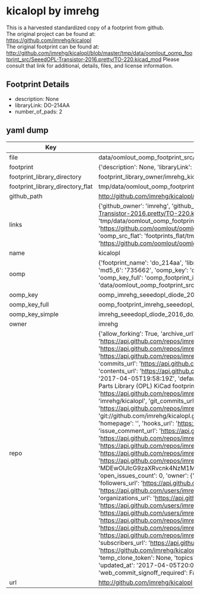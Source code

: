 # kicalopl by imrehg  
This is a harvested standardized copy of a footprint from github.  
The original project can be found at:  
https://github.com/imrehg/kicalopl  
The original footprint can be found at:
http://github.com/imrehg/kicalopl/blob/master/tmp/data/oomlout_oomp_footprint_src/SeeedOPL-Transistor-2016.pretty/TO-220.kicad_mod
Please consult that link for additional, details, files, and license information.  
## Footprint Details
* description: None  
* libraryLink: DO-214AA  
* number_of_pads: 2  
## yaml dump  
| Key | Value |  
| --- | --- |  
| file | data/oomlout_oomp_footprint_src/kicalopl/SeeedOPL-Diode-2016.pretty/DO-214AA.kicad_mod |  
| footprint | {'description': None, 'libraryLink': 'DO-214AA', 'number_of_pads': 2} |  
| footprint_library_directory | footprint_library_owner/imrehg_kicalopl |  
| footprint_library_directory_flat | tmp/data/oomlout_oomp_footprint_src/footprints_flat/imrehg_seeedopl_diode_2016_do_214aa/working |  
| github_path | http://github.com/imrehg/kicalopl/blob/master/tmp/data/oomlout_oomp_footprint_src/SeeedOPL-Diode-2016.pretty/DO-214AA.kicad_mod |  
| links | {'github_owner': 'imrehg', 'github_repo_name': 'kicalopl', 'github_src': 'http://github.com/imrehg/kicalopl/blob/master/tmp/data/oomlout_oomp_footprint_src/SeeedOPL-Transistor-2016.pretty/TO-220.kicad_mod', 'github_src_repo': 'https://github.com/imrehg/kicalopl', 'oomp_bot': 'tmp/data/oomlout_oomp_footprint_src/footprints/imrehg_seeedopl_diode_2016_do_214aa/working', 'oomp_bot_github': 'https://github.com/oomlout/oomlout_oomp_footprint_bot/tree/main/tmp/data/oomlout_oomp_footprint_src/footprints/imrehg_seeedopl_diode_2016_do_214aa/working', 'oomp_src_flat': 'footprints_flat/tmp/data/oomlout_oomp_footprint_src/footprints_flat/imrehg_seeedopl_diode_2016_do_214aa/working', 'oomp_src_flat_github': 'https://github.com/oomlout/oomlout_oomp_footprint_src/tree/main/tmp/data/oomlout_oomp_footprint_src/footprints_flat/imrehg_seeedopl_diode_2016_do_214aa/working'} |  
| name | kicalopl |  
| oomp | {'footprint_name': 'do_214aa', 'library_name': 'seeedopl_diode_2016', 'md5': '735662f9559fe0616e9325e241992c7d', 'md5_10': '735662f955', 'md5_5': '73566', 'md5_6': '735662', 'oomp_key': 'oomp_imrehg_seeedopl_diode_2016_do_214aa', 'oomp_key_extra': 'oomp_footprint_imrehg_seeedopl_diode_2016_do_214aa', 'oomp_key_full': 'oomp_footprint_imrehg_seeedopl_diode_2016_do_214aa_735662', 'oomp_key_simple': 'imrehg_seeedopl_diode_2016_do_214aa', 'original_filename': 'data/oomlout_oomp_footprint_src/kicalopl/SeeedOPL-Diode-2016.pretty/DO-214AA.kicad_mod', 'owner_name': 'imrehg'} |  
| oomp_key | oomp_imrehg_seeedopl_diode_2016_do_214aa |  
| oomp_key_full | oomp_footprint_imrehg_seeedopl_diode_2016_do_214aa |  
| oomp_key_simple | imrehg_seeedopl_diode_2016_do_214aa |  
| owner | imrehg |  
| repo | {'allow_forking': True, 'archive_url': 'https://api.github.com/repos/imrehg/kicalopl/{archive_format}{/ref}', 'archived': False, 'assignees_url': 'https://api.github.com/repos/imrehg/kicalopl/assignees{/user}', 'blobs_url': 'https://api.github.com/repos/imrehg/kicalopl/git/blobs{/sha}', 'branches_url': 'https://api.github.com/repos/imrehg/kicalopl/branches{/branch}', 'clone_url': 'https://github.com/imrehg/kicalopl.git', 'collaborators_url': 'https://api.github.com/repos/imrehg/kicalopl/collaborators{/collaborator}', 'comments_url': 'https://api.github.com/repos/imrehg/kicalopl/comments{/number}', 'commits_url': 'https://api.github.com/repos/imrehg/kicalopl/commits{/sha}', 'compare_url': 'https://api.github.com/repos/imrehg/kicalopl/compare/{base}...{head}', 'contents_url': 'https://api.github.com/repos/imrehg/kicalopl/contents/{+path}', 'contributors_url': 'https://api.github.com/repos/imrehg/kicalopl/contributors', 'created_at': '2017-04-05T19:58:19Z', 'default_branch': 'master', 'deployments_url': 'https://api.github.com/repos/imrehg/kicalopl/deployments', 'description': "Seeed Studio's Open Parts Library (OPL) KiCad footprints repo version (upload)", 'disabled': False, 'downloads_url': 'https://api.github.com/repos/imrehg/kicalopl/downloads', 'events_url': 'https://api.github.com/repos/imrehg/kicalopl/events', 'fork': False, 'forks': 0, 'forks_count': 0, 'forks_url': 'https://api.github.com/repos/imrehg/kicalopl/forks', 'full_name': 'imrehg/kicalopl', 'git_commits_url': 'https://api.github.com/repos/imrehg/kicalopl/git/commits{/sha}', 'git_refs_url': 'https://api.github.com/repos/imrehg/kicalopl/git/refs{/sha}', 'git_tags_url': 'https://api.github.com/repos/imrehg/kicalopl/git/tags{/sha}', 'git_url': 'git://github.com/imrehg/kicalopl.git', 'has_discussions': False, 'has_downloads': True, 'has_issues': True, 'has_pages': False, 'has_projects': True, 'has_wiki': True, 'homepage': '', 'hooks_url': 'https://api.github.com/repos/imrehg/kicalopl/hooks', 'html_url': 'https://github.com/imrehg/kicalopl', 'id': 87351097, 'is_template': False, 'issue_comment_url': 'https://api.github.com/repos/imrehg/kicalopl/issues/comments{/number}', 'issue_events_url': 'https://api.github.com/repos/imrehg/kicalopl/issues/events{/number}', 'issues_url': 'https://api.github.com/repos/imrehg/kicalopl/issues{/number}', 'keys_url': 'https://api.github.com/repos/imrehg/kicalopl/keys{/key_id}', 'labels_url': 'https://api.github.com/repos/imrehg/kicalopl/labels{/name}', 'language': None, 'languages_url': 'https://api.github.com/repos/imrehg/kicalopl/languages', 'license': None, 'merges_url': 'https://api.github.com/repos/imrehg/kicalopl/merges', 'milestones_url': 'https://api.github.com/repos/imrehg/kicalopl/milestones{/number}', 'mirror_url': None, 'name': 'kicalopl', 'network_count': 0, 'node_id': 'MDEwOlJlcG9zaXRvcnk4NzM1MTA5Nw==', 'notifications_url': 'https://api.github.com/repos/imrehg/kicalopl/notifications{?since,all,participating}', 'open_issues': 0, 'open_issues_count': 0, 'owner': {'avatar_url': 'https://avatars.githubusercontent.com/u/38863?v=4', 'events_url': 'https://api.github.com/users/imrehg/events{/privacy}', 'followers_url': 'https://api.github.com/users/imrehg/followers', 'following_url': 'https://api.github.com/users/imrehg/following{/other_user}', 'gists_url': 'https://api.github.com/users/imrehg/gists{/gist_id}', 'gravatar_id': '', 'html_url': 'https://github.com/imrehg', 'id': 38863, 'login': 'imrehg', 'node_id': 'MDQ6VXNlcjM4ODYz', 'organizations_url': 'https://api.github.com/users/imrehg/orgs', 'received_events_url': 'https://api.github.com/users/imrehg/received_events', 'repos_url': 'https://api.github.com/users/imrehg/repos', 'site_admin': False, 'starred_url': 'https://api.github.com/users/imrehg/starred{/owner}{/repo}', 'subscriptions_url': 'https://api.github.com/users/imrehg/subscriptions', 'type': 'User', 'url': 'https://api.github.com/users/imrehg'}, 'private': False, 'pulls_url': 'https://api.github.com/repos/imrehg/kicalopl/pulls{/number}', 'pushed_at': '2017-04-05T19:58:46Z', 'releases_url': 'https://api.github.com/repos/imrehg/kicalopl/releases{/id}', 'size': 120, 'ssh_url': 'git@github.com:imrehg/kicalopl.git', 'stargazers_count': 0, 'stargazers_url': 'https://api.github.com/repos/imrehg/kicalopl/stargazers', 'statuses_url': 'https://api.github.com/repos/imrehg/kicalopl/statuses/{sha}', 'subscribers_count': 2, 'subscribers_url': 'https://api.github.com/repos/imrehg/kicalopl/subscribers', 'subscription_url': 'https://api.github.com/repos/imrehg/kicalopl/subscription', 'svn_url': 'https://github.com/imrehg/kicalopl', 'tags_url': 'https://api.github.com/repos/imrehg/kicalopl/tags', 'teams_url': 'https://api.github.com/repos/imrehg/kicalopl/teams', 'temp_clone_token': None, 'topics': ['kicad', 'kicad-footprints', 'kicad-libraries', 'seeedstudio'], 'trees_url': 'https://api.github.com/repos/imrehg/kicalopl/git/trees{/sha}', 'updated_at': '2017-04-05T20:00:42Z', 'url': 'https://api.github.com/repos/imrehg/kicalopl', 'visibility': 'public', 'watchers': 0, 'watchers_count': 0, 'web_commit_signoff_required': False} |  
| url | http://github.com/imrehg/kicalopl |  

